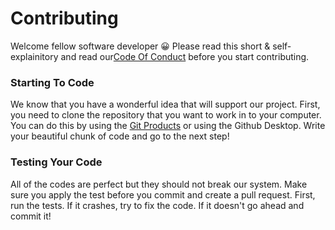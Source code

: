 # Contributing

Welcome fellow software developer 😀 Please read this short & self-explainitory and read our[Code Of Conduct](https://github.com/niyllc/.github/blob/main/docs/CODE_OF_CONDUCT.md) before you start contributing.

### Starting To Code

We know that you have a wonderful idea that will support our project. First, you need to clone the repository that you want to work in to your computer. You can do this by using the [Git Products](https://git-scm.com/) or using the Github Desktop. Write your beautiful chunk of code and go to the next step!

### Testing Your Code

All of the codes are perfect but they should not break our system. Make sure you apply the test before you commit and create a pull request. First, run the tests. If it crashes, try to fix the code. If it doesn't go ahead and commit it!
